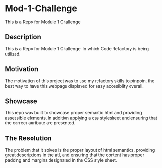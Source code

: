 # Mod-1-Challenge
This is a Repo for Module 1 Challenge
## Description
This is a Repo for Module 1 Challenge. In which Code Refactory is being utilized.

## Motivation
The motivation of this project was to use my refactory skills to pinpoint the best way to have this webpage displayed for easy accesiblity overall.

## Showcase
This repo was built to showcase proper semantic html and providing assessible elements. In addition applying a css stylesheet and ensuring that the correct attribute are presented.

## The Resolution
The problem that it solves is the proper layout of html semantics, providing great descriptions in the atl, and ensuring that the content has proper padding and margins designated in the CSS style sheet.
